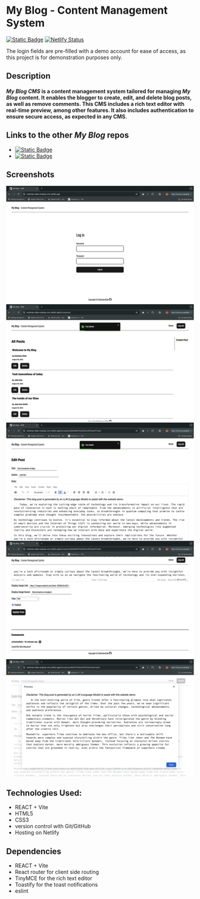 # My Blog - Content Management System

[![Static Badge](https://img.shields.io/badge/Live%20Demo-blue)](https://sofonias-elala-myblog-main.netlify.app/) [![Netlify Status](https://api.netlify.com/api/v1/badges/30f41b25-26ec-43e4-ab09-be50a001efa3/deploy-status)](https://app.netlify.com/sites/sofonias-elala-myblog-cms/deploys)

The login fields are pre-filled with a demo account for ease of access, as this project is for demonstration purposes only.

## Description
#### ***My Blog CMS*** is a content management system tailored for managing ***My Blog*** content. It enables the blogger to create, edit, and delete blog posts, as well as remove comments. This CMS includes a rich text editor with real-time preview, among other features. It also includes authentication to ensure secure access, as expected in any CMS.

## Links to the other ***My Blog*** repos
 * [![Static Badge](https://img.shields.io/badge/Rest%20API-green)](https://github.com/sofoniasElala/blog_rest_api)
 * [![Static Badge](https://img.shields.io/badge/Main%20Site-green)](https://github.com/sofoniasElala/my-blog-main)

## Screenshots
![Login-page](public/myBlog_cms_screenshot_1.png)
![All posts page](public/myBlog_cms_screenshot_2.png)
![Edit page 1](public/myBlog_cms_screenshot_3.png)
![Edit page 2](public/myBlog_cms_screenshot_4.png)
![Preview tool for posts](public/myBlog_cms_screenshot_5.png)

## Technologies Used:
* REACT + Vite
* HTML5
* CSS3
* version control with Git/GitHub
* Hosting on Netlify

## Dependencies
* REACT + Vite
* React router for client side routing
* TinyMCE for the rich text editor
* Toastify for the toast notifications
* eslint